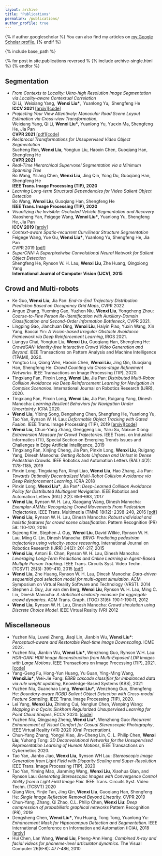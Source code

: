 ```yaml
---
layout: archive
title: "Publications"
permalink: /publications/
author_profile: true
---
```


{% if author.googlescholar %}
  You can also find my articles on <u><a href="{{author.googlescholar}}">my Google Scholar profile</a>.</u>
{% endif %}

{% include base_path %}

{% for post in site.publications reversed %
  {% include archive-single.html %}
{% endfor %}

## Segmentation 
* *From Contexts to Locality: Ultra-high Resolution Image Segmentation via Locality-aware Contextual Correlation* <br>Qi Li, Weixiang Yang, **Wenxi Liu\***, Yuanlong Yu, Shengfeng He <br>**ICCV 2021** [[arxiv](https://arxiv.org/abs/2109.02580)][[code](https://github.com/liqiokkk/FCtL)]
* *Projecting Your View Attentively: Monocular Road Scene Layout Estimation via Cross-view Transformation*, <br>Weixiang Yang, Qi Li, **Wenxi Liu\***, Yuanlong Yu, Yuexin Ma, Shengfeng He, Jia Pan<br>**CVPR 2021** [[pdf](https://github.com/wenxiliu/wenxiliu.github.io/blob/master/files/CVPR21_Crossview.pdf)][[code](https://github.com/JonDoe-297/cross-view)]
* *Reciprocal Transformations for Unsupervised Video Object Segmentation* <br>Sucheng Ren, **Wenxi Liu**, Yongtuo Liu, Haoxin Chen, Guoqiang Han, Shengfeng He <br>**CVPR 2021**
* *Real-Time Hierarchical Supervoxel Segmentation via a Minimum Spanning Tree* <br>Bo Wang, Yiliang Chen, **Wenxi Liu**, Jing Qin, Yong Du, Guoqiang Han, Shengfeng He <br>**IEEE Trans. Image Processing (TIP), 2020**
* *Learning Long-term Structural Dependencies for Video Salient Object Detection*<br>Bo Wang, **Wenxi Liu**, Guoqiang Han, Shengfeng He <br>**IEEE Trans. Image Processing (TIP), 2020**
* *Visualizing the Invisible: Occluded Vehicle Segmentation and Recovery*<br>Xiaosheng Yan, Feigege Wang, **Wenxi Liu\***, Yuanlong Yu, Shengfeng He, Jia Pan <br>**ICCV 2019** [[arxiv](https://arxiv.org/abs/1907.09381)]
* *Context-aware Spatio-recurrent Curvilinear Structure Segmentation* <br>Feigege Wang, Yue Gu, **Wenxi Liu\***, Yuanlong Yu, Shengfeng He, Jia Pan <br>CVPR 2019 [[pdf](http://openaccess.thecvf.com/content_CVPR_2019/papers/Wang_Context-Aware_Spatio-Recurrent_Curvilinear_Structure_Segmentation_CVPR_2019_paper.pdf)]
* *SuperCNN: A Superpixelwise Convolutional Neural Network for Salient Object Detection* <br>Shengfeng He, Rynson W. H. Lau, **Wenxi Liu**, Zhe Huang, Qingxiong Yang <br>**International Journal of Computer Vision (IJCV), 2015**

## Crowd and Multi-robots
* Ke Guo, **Wenxi Liu**, Jia Pan: *End-to-End Trajectory Distribution Prediction Based on Occupancy Grid Maps*, CVPR 2022
* Anguo Zhang, Yueming Gao, Yuzhen Niu, **Wenxi Liu**, Yongcheng Zhou: *Coarse-to-Fine Person Re-Identification with Auxiliary-Domain Classification and Second-Order Information Bottleneck*, CVPR 2021.
* Lingping Gao, Jianchuan Ding, **Wenxi Liu**, Haiyin Piao, Yuxin Wang, Xin Yang, Baocai Yin: *A Vision-based Irregular Obstacle Avoidance Framework via Deep Reinforcement Learning*, IROS 2021.
* Liangyu Chai, Yongtuo Liu, **Wenxi Liu**, Guoqiang Han, Shengfeng He: *CrowdGAN: Identity-free Interactive Crowd Video Generation and Beyond*. IEEE Transactions on Pattern Analysis and Machine Intelligence (TPAMI), 2020.
* Yongtuo Liu, Qiang Wen, Haoxin Chen, **Wenxi Liu**, Jing Qin, Guoqiang Han, Shengfeng He: *Crowd Counting via Cross-stage Refinement Networks*. IEEE Transactions on Image Processing (TIP), 2020.
* Tingxiang Fan, Pinxin Long, **Wenxi Liu**, Jia Pan: *Distributed Multi-Robot Collision Avoidance via Deep Reinforcement Learning for Navigation in Complex Scenarios*. International Journal on Robotics Research (IJRR), 2020.
* Tingxiang Fan, Pinxin Long, **Wenxi Liu**, Jia Pan, Ruigang Yang, Dinesh Manocha: *Learning Resilient Behaviors for Navigation Under Uncertainty.* ICRA 2020.
* **Wenxi Liu**, Yibing Song, Dengsheng Chen, Shengfeng He, Yuanlong Yu, Tao Yan, Rynson W. H. Lau: *Deformable Object Tracking with Gated Fusion.* IEEE Trans. Image Processing (TIP), 2019 [[arxiv](https://arxiv.org/abs/1809.10417)][[code](https://github.com/magiratex34/deform_tracking)]
* **Wenxi Liu**, Chun-Yang Zhang, Genggeng Liu, Yaru Su, Naixue Xiong: *Extraversion Measure for Crowd Trajectories.* IEEE Trans. on Industrial Informatics (TII), Special Section on Emerging Trends Issues and Challenges in Edge Artificial Intelligence, 2019 
* Tingxiang Fan, Xinjing Cheng, Jia Pan, Pinxin Long, **Wenxi Liu**, Ruigang Yang, Dinesh Manocha: *Getting Robots Unfrozen and Unlost in Dense Pedestrian Crowds.* IEEE Robotics and Automation Letters (RAL) 4(2): 1178-1185, 2019 
* Pinxin Long, Tingxiang Fan, Xinyi Liao, **Wenxi Liu**, Hao Zhang, Jia Pan: *Towards Optimally Decentralized Multi-Robot Collision Avoidance via Deep Reinforcement Learning.* ICRA 2018
* Pinxin Long, **Wenxi Liu\***, Jia Pan\*: *Deep-Learned Collision Avoidance Policy for Distributed Multiagent Navigation.* IEEE Robotics and Automation Letters (RAL) 2(2): 656-663, 2017 
* **Wenxi Liu**, Rynson W. H. Lau, Xiaogang Wang, Dinesh Manocha: *Exemplar-AMMs: Recognizing Crowd Movements From Pedestrian Trajectories*. IEEE Trans. Multimedia (TMM) 18(12): 2398-240, 2016 [[pdf](http://www.cs.cityu.edu.hk/~rynson/papers/tmm16.pdf)]
* **Wenxi Liu**, Rynson W. H. Lau, Dinesh Manocha: *Robust individual and holistic features for crowd scene classification*. Pattern Recognition (PR) 58: 110-120, 2016
* Sujeong Kim, Stephen J. Guy, **Wenxi Liu**, David Wilkie, Rynson W. H. Lau, Ming C. Lin, Dinesh Manocha: *BRVO: Predicting pedestrian trajectories using velocity-space reasoning*. International Journal on Robotics Research (IJRR) 34(2): 201-217, 2015
* **Wenxi Liu**, Antoni B. Chan, Rynson W. H. Lau, Dinesh Manocha: *Leveraging Long-Term Predictions and Online Learning in Agent-Based Multiple Person Tracking*. IEEE Trans. Circuits Syst. Video Techn. (TCSVT) 25(3): 399-410, 2015 [[pdf](http://www.cs.cityu.edu.hk/~rynson/papers/tcsvt15.pdf)]
* **Wenxi Liu**, Zhe Huang, Rynson W. H. Lau, Dinesh Manocha: *Data-driven sequential goal selection model for multi-agent simulation.* ACM Symposium on Virtual Reality Software and Technology (VRST). 2014
* Stephen J. Guy, Jur van den Berg, **Wenxi Liu**, Rynson W. H. Lau, Ming C. Lin, Dinesh Manocha: *A statistical similarity measure for aggregate crowd dynamics*. ACM Trans. Graph. (TOG) 31(6): 190:1-190:11, 2012
* **Wenxi Liu**, Rynson W. H. Lau, Dinesh Manocha: *Crowd simulation using Discrete Choice Model.* IEEE Virtual Reality (VR) 2012


## Miscellaneous
* Yuzhen Niu, Luwei Zheng, Jiaqi Lin, Jianbin Wu, **Wenxi Liu\***: *Perceptual-aware and Restorable Real-time Image Downscaling*. ICME 2022.
* Yuzhen Niu, Jianbin Wu, **Wenxi Liu\***, Wenzhong Guo, Rynson W.H. Lau: *HDR-GAN: HDR Image Reconstruction from Multi-Exposed LDR Images with Large Motions*. IEEE Transactions on Image Processing (TIP), 2021. [[code](https://github.com/nonu116/HDR-GAN)]
* Yang-Geng Fu, Hong-Yun Huang, Yu Guan, Ying-Ming Wang, **WenxiLiu\***, Wei-Jie Fang: *EBRB cascade classifier for imbalanced data via rule weight updating*, Knowledge-Based Systems (KBS), 2021
* Yuzhen Niu, Guanchao Long, **Wenxi Liu\***, Wenzhong Guo, Shengfeng He: *Boundary-aware RGBD Salient Object Detection with Cross-modal Feature Sampling*, IEEE Trans. Image Processing (TIP), 2020.
* Lei Yang, **Wenxi Liu**, Zhiming Cui, Nenglun Chen, Wenping Wang: *Mapping in a Cycle: Sinkhorn Regularized Unsupervised Learning for Point Cloud Shapes*, ECCV 2020. [[code](https://github.com/LeiYangJustin/Map-in-a-Cycle)]
* Yuzhen Niu, Qingyang Zheng, **Wenxi Liu\***, Wenzhong Guo: *Recurrent Enhancement of Visual Comfort for Casual Stereoscopic Photography*, IEEE Virtual Reality (VR) 2020 (Oral Presentation). 
* Chun-Yang Zhang, Yongyi Xiao, Jin-Cheng Lin, C. L. Philip Chen, **Wenxi Liu**, Yuhong Tong: *3D Deconvolutional Networks for the Unsupervised Representation Learning of Human Motions*, IEEE Transactions on Cybernetics 2020.
* Tao Yan, Jianbo Jiao, **Wenxi Liu**, Rynson WH Lau: *Stereoscopic Image Generation from Light Field with Disparity Scaling and Super-Resolution* IEEE Trans. Image Processing (TIP), 2020
* Tao Yan, Yiming Mao, Jianming Wang, **Wenxi Liu**, Xiaohua Qian, and Rynson Lau: *Generating Stereoscopic Images with Convergence Control Ability from a Light Field Image Pair.* IEEE Trans. Circuits Syst. Video Techn. (TCSVT) 2020
* Qiang Wen, Yinjie Tan, Jing Qin, **Wenxi Liu**, Guoqiang Han, Shengfeng He: *Single Image Reflection Removal Beyond Linearity.* CVPR 2019
* Chun-Yang, Zhang, Qi Zhao, C.L. Philip Chen, **Wenxi Liu**: *Deep compression of probabilistic graphical networks* Pattern Recognition (PR), 2019
* Dengsheng Chen, **Wenxi Liu\***, You Huang, Tong Tong, Yuanlong Yu: *Enhancement Mask for Hippocampus Detection and Segmentation.* IEEE International Conference on Information and Automation (ICIA), 2018 [[arxiv](https://arxiv.org/abs/1902.04244)]
* Hui Chen, Lan Wang, **Wenxi Liu**, Pheng-Ann Heng: *Combined X-ray and facial videos for phoneme-level articulator dynamics.* The Visual Computer 26(6-8): 477-486, 2010


